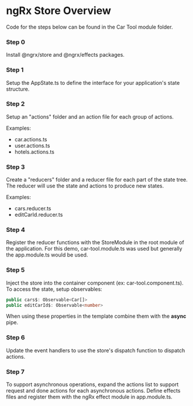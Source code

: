 # ngRx Store Overview

Code for the steps below can be found in the Car Tool module folder.

### Step 0

Install @ngrx/store and @ngrx/effects packages.

### Step 1

Setup the AppState.ts to define the interface for your application's state structure.

### Step 2

Setup an "actions" folder and an action file for each group of actions.

Examples:

- car.actions.ts
- user.actions.ts
- hotels.actions.ts

### Step 3

Create a "reducers" folder and a reducer file for each part of the state tree. The reducer will use the state and actions to produce new states.

Examples:

- cars.reducer.ts
- editCarId.reducer.ts

### Step 4

Register the reducer functions with the StoreModule in the root module of the application. For this demo, car-tool.module.ts was used but generally the app.module.ts would be used.

### Step 5

Inject the store into the container component (ex: car-tool.component.ts). To access the state, setup observables:

```typescript
public cars$: Observable<Car[]>
public editCarId$: Observable<number> 
```

When using these properties in the template combine them with the **async** pipe.

### Step 6

Update the event handlers to use the store's dispatch function to dispatch actions.

### Step 7

To support asynchronous operations, expand the actions list to support request and done actions for each asynchronous actions. Define effects files and register them with the ngRx effect module in app.module.ts.


